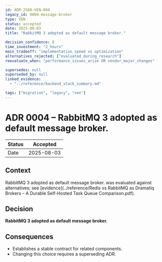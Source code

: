 ```yaml
---
id: ADR-2508-VEN-004
legacy_id: 0004-message-broker
type: VEN
status: accepted
date: 2025-08-03
title: "RabbitMQ 3 adopted as default message broker."

decision_confidence: 8
time_investment: "2_hours"
main_tradeoff: "implementation_speed vs optimization"
alternatives_rejected: ["evaluated_during_research"]
reevaluate_when: "performance_issues_arise OR vendor_major_changes"

supersedes: null
superseded_by: null
linked_evidence:
  - "../reference/backend_stack_summary.md"

tags: ["migration", "legacy", "ven"]
---
```


# ADR 0004 – RabbitMQ 3 adopted as default message broker.

| Status | Accepted |
|--------|----------|
| Date   | 2025-08-03 |

## Context
RabbitMQ 3 adopted as default message broker. was evaluated against alternatives; see [evidence](../reference/Redis vs RabbitMQ as Dramatiq Brokers – A Durable Self-Hosted Task Queue Comparison.pdf).

## Decision
**RabbitMQ 3 adopted as default message broker.**

## Consequences
* Establishes a stable contract for related components.  
* Changing this choice requires a superseding ADR.
